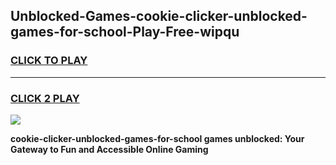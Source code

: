 
## Unblocked-Games-cookie-clicker-unblocked-games-for-school-Play-Free-wipqu
<h3>
<a href="https://premium76.site?title=cookie-clicker-unblocked-games-for-school&ref=18A">CLICK TO PLAY</a></h3>
<hr>

<h3>
<a href="https://premium76.site?title=cookie-clicker-unblocked-games-for-school&ref=18A">CLICK 2 PLAY</a>
  
</h3>

<a href="https://premium76.site?title=cookie-clicker-unblocked-games-for-school&ref=18A"><img src="https://clearcache.store/games.png"></a>


**cookie-clicker-unblocked-games-for-school games unblocked: Your Gateway to Fun and Accessible Online Gaming**
